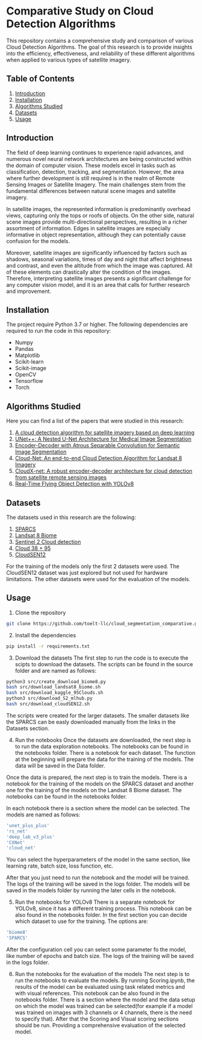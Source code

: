 <!-- # Cloud segmentation comparative -->

# Comparative Study on Cloud Detection Algorithms

This repository contains a comprehensive study and comparison of various Cloud Detection Algorithms. The goal of this research is to provide insights into the efficiency, effectiveness, and reliability of these different algorithms when applied to various types of satellite imagery.

## Table of Contents

1. [Introduction](#Introduction)
2. [Installation](#Installation)
3. [Algorithms Studied](#Algorithms-Studied)
4. [Datasets](#Datasets)
5. [Usage](#Usage)

<!-- 6. [Results](#Results)
7. [Contributing](#Contributing)
8. [License](#License)
9. [Contact](#Contact) -->

## Introduction

The field of deep learning continues to experience rapid advances, and numerous novel neural network architectures are being constructed within the domain of computer vision. These models excel in tasks such as classification, detection, tracking, and segmentation. However, the area where further development is still required is in the realm of Remote Sensing Images or Satellite Imagery. The main challenges stem from the fundamental differences between natural scene images and satellite imagery.

In satellite images, the represented information is predominantly overhead views, capturing only the tops or roofs of objects. On the other side, natural scene images provide multi-directional perspectives, resulting in a richer assortment of information. Edges in satellite images are especially informative in object representation, although they can potentially cause confusion for the models.

Moreover, satellite images are significantly influenced by factors such as shadows, seasonal variations, times of day and night that affect brightness and contrast, and even the altitude from which the image was captured. All of these elements can drastically alter the condition of the images. Therefore, interpreting satellite images presents a significant challenge for any computer vision model, and it is an area that calls for further research and improvement.

## Installation
The project require Python 3.7 or higher. The following dependencies are required to run the code in this repository:
- Numpy
- Pandas
- Matplotlib
- Scikit-learn
- Scikit-image
- OpenCV
- Tensorflow
- Torch

## Algorithms Studied
Here you can find a list of the papers that were studied in this research:
1. [A cloud detection algorithm for satellite imagery based on deep learning](https://www.sciencedirect.com/science/article/pii/S0034425719301294)
2. [UNet++: A Nested U-Net Architecture for Medical Image Segmentation](http://arxiv.org/abs/1807.10165)
3. [Encoder-Decoder with Atrous Separable Convolution for Semantic Image Segmentation](http://arxiv.org/abs/1802.02611)
4. [Cloud-Net: An end-to-end Cloud Detection Algorithm for Landsat 8 Imagery](http://arxiv.org/abs/1901.10077)
5. [CloudX-net: A robust encoder-decoder architecture for cloud detection from satellite remote sensing images](https://www.sciencedirect.com/science/article/pii/S2352938520303803)
6. [Real-Time Flying Object Detection with YOLOv8](http://arxiv.org/abs/2305.09972)

## Datasets
The datasets used in this research are the following:
1. [SPARCS](http://emapr.ceoas.oregonstate.edu/sparcs/)
2. [Landsat 8 Biome](https://landsat.usgs.gov/landsat-8-cloud-cover-assessment-validation-data)
3. [Sentinel 2 Cloud detection](https://mlhub.earth/data/ref_cloud_cover_detection_challenge_v1)
4. [Cloud 38 + 95](https://www.kaggle.com/datasets/sorour/95cloud-cloud-segmentation-on-satellite-images)
5. [CloudSEN12](https://www.scidb.cn/en/detail?dataSetId=f72d622ff4ea4fa18070456a98222b1a)

For the training of the models only the first 2 datasets were used. 
The CloudSEN12 dataset was just explored but not used for hardware limitations.
The other datasets were used for the evaluation of the models.

## Usage
1. Clone the repository
```bash
git clone https://github.com/toelt-llc/cloud_segmentation_comparative.git
```
2. Install the dependencies
```bash
pip install -r requirements.txt
```
3. Download the datasets
The first step to run the code is to execute the scipts to download the datasets. The scripts can be found in the source folder and are named as follows:
```bash
python3 src/create_download_biome8.py
bash src/download_landsat8_biome.sh
bash src/download_kaggle_95Clouds.sh
python3 src/download_S2_mlhub.py
bash src/download_cloudSEN12.sh
```
The scripts were created for the larger datasets. The smaller datasets like the SPARCS can be easly downloaded manually from the links in the Datasets section.

4. Run the notebooks
Once the datasets are downloaded, the next step is to run the data exploration notebooks. The notebooks can be found in the notebooks folder. There is a notebook for each dataset. The function at the beginning will prepare the data for the training of the models. The data will be saved in the Data folder.

Once the data is prepared, the next step is to train the models.
There is a notebook for the training of the models on the SPARCS dataset and another one for the training of the models on the Landsat 8 Biome dataset. The notebooks can be found in the notebooks folder.

In each notebook there is a section where the model can be selected. The models are named as follows:
<!-- 1. UNet++
2. RS-Net
3. DeepLabV3+
4. CloudNet
5. CloudXNet -->
```bash
'unet_plus_plus'
'rs_net'
'deep_lab_v3_plus'
'CXNet'
'cloud_net'
```
You can select the hyperparameters of the model in the same section, like learning rate, batch size, loss function, etc.

After that you just need to run the notebook and the model will be trained. The logs of the training will be saved in the logs folder. The models will be saved in the models folder by running the later cells in the notebook.

5. Run the notebooks for YOLOv8
There is a separate notebook for YOLOv8, since it has a different training process. This notebook can be also found in the notebooks folder.
In the first section you can decide which dataset to use for the training. The options are:
```bash
'biome8'
'SPARCS'
```
After the configuration cell you can select some parameter fo the model, like number of epochs and batch size. The logs of the training will be saved in the logs folder.

6. Run the notebooks for the evaluation of the models
The next step is to run the notebooks to evaluate the models. By running Scoring.ipynb, the results of the model can be evaluated using task related metrics and with visual references. This notebook can be also found in the notebooks folder.
There is a section where the model and the data setup on which the model was trained can be selected(for example if a model was trained on images with 3 channels or 4 channels, there is the need to specify that). After that the Scoring and Visual scoring sections should be run. Providing a comprehensive evaluation of the selected model.


<!-- ## Results

## Contributing

## License

## Contact -->


